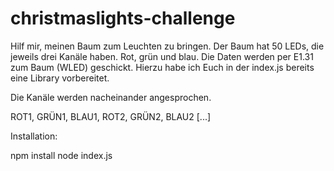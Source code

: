 # christmaslights-challenge

Hilf mir, meinen Baum zum Leuchten zu bringen.
Der Baum hat 50 LEDs, die jeweils drei Kanäle haben. Rot, grün und blau.
Die Daten werden per E1.31 zum Baum (WLED) geschickt. Hierzu habe ich Euch in der index.js bereits eine Library vorbereitet.


Die Kanäle werden nacheinander angesprochen.

ROT1, GRÜN1, BLAU1, ROT2, GRÜN2, BLAU2 [...]


Installation:

npm install
node index.js

